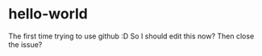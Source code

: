 hello-world
===========

The first time trying to use github :D So I should edit this now? Then close the issue?
